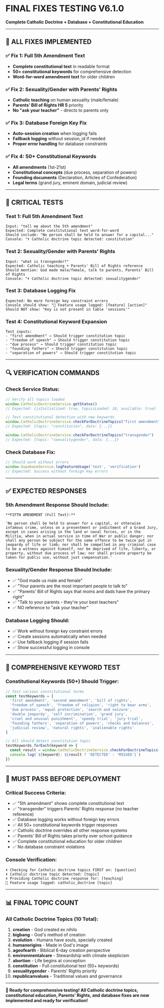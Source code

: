# FINAL FIXES TESTING V6.1.0
**Complete Catholic Doctrine + Database + Constitutional Education**

---

## 🎯 **ALL FIXES IMPLEMENTED**

### **✅ Fix 1: Full 5th Amendment Text**
- **Complete constitutional text** in readable format
- **50+ constitutional keywords** for comprehensive detection
- **Word-for-word amendment text** for older children

### **✅ Fix 2: Sexuality/Gender with Parents' Rights**
- **Catholic teaching** on human sexuality (male/female)
- **Parents' Bill of Rights HR 5** priority
- **No "ask your teacher"** - directs to parents only

### **✅ Fix 3: Database Foreign Key Fix**
- **Auto-session creation** when logging fails
- **Fallback logging** without session_id if needed
- **Proper error handling** for database constraints

### **✅ Fix 4: 50+ Constitutional Keywords**
- **All amendments** (1st-21st)
- **Constitutional concepts** (due process, separation of powers)
- **Founding documents** (Declaration, Articles of Confederation)
- **Legal terms** (grand jury, eminent domain, judicial review)

---

## 🧪 **CRITICAL TESTS**

### **Test 1: Full 5th Amendment Text**
```
Input: "tell me about the 5th amendment"
Expected: Complete constitutional text word-for-word
Should include: "No person shall be held to answer for a capital..."
Console: "✝️ Catholic doctrine topic detected: constitution"
```

### **Test 2: Sexuality/Gender with Parents' Rights**
```
Input: "what is transgender?"
Expected: Catholic teaching + Parents' Bill of Rights reference
Should mention: God made male/female, talk to parents, Parents' Bill of Rights
Console: "✝️ Catholic doctrine topic detected: sexualitygender"
```

### **Test 3: Database Logging Fix**
```
Expected: No more foreign key constraint errors
Console should show: "🎯 Feature usage logged: [feature] [action]"
Should NOT show: "Key is not present in table 'sessions'"
```

### **Test 4: Constitutional Keyword Expansion**
```
Test inputs:
- "first amendment" → Should trigger constitution topic
- "freedom of speech" → Should trigger constitution topic
- "due process" → Should trigger constitution topic
- "founding fathers" → Should trigger constitution topic
- "separation of powers" → Should trigger constitution topic
```

---

## 🔍 **VERIFICATION COMMANDS**

### **Check Service Status:**
```javascript
// Verify all topics loaded
window.CatholicDoctrineService.getStatus()
// Expected: {isInitialized: true, topicsLoaded: 10, available: true}

// Test constitutional detection with new keywords
window.CatholicDoctrineService.checkForDoctrineTopics("first amendment")
// Expected: {topic: "constitution", data: {...}}

window.CatholicDoctrineService.checkForDoctrineTopics("transgender")
// Expected: {topic: "sexualitygender", data: {...}}
```

### **Check Database Fix:**
```javascript
// Should work without errors
window.SupabaseService.logFeatureUsage('test', 'verification')
// Expected: Success without foreign key errors
```

---

## ✅ **EXPECTED RESPONSES**

### **5th Amendment Response Should Include:**
```
**FIFTH AMENDMENT (Full Text):**

'No person shall be held to answer for a capital, or otherwise infamous crime, unless on a presentment or indictment of a Grand Jury, except in cases arising in the land or naval forces, or in the Militia, when in actual service in time of War or public danger; nor shall any person be subject for the same offence to be twice put in jeopardy of life or limb; nor shall be compelled in any criminal case to be a witness against himself, nor be deprived of life, liberty, or property, without due process of law; nor shall private property be taken for public use, without just compensation.'
```

### **Sexuality/Gender Response Should Include:**
- ✅ "God made us male and female"
- ✅ "Your parents are the most important people to talk to"
- ✅ "Parents' Bill of Rights says that moms and dads have the primary right"
- ✅ "Talk to your parents - they're your best teachers"
- ✅ NO reference to "ask your teacher"

### **Database Logging Should:**
- ✅ Work without foreign key constraint errors
- ✅ Create sessions automatically when needed
- ✅ Use fallback logging if session fails
- ✅ Show successful logging in console

---

## 🎯 **COMPREHENSIVE KEYWORD TEST**

### **Constitutional Keywords (50+) Should Trigger:**
```javascript
// Test various constitutional terms
const testKeywords = [
  'first amendment', 'second amendment', 'bill of rights',
  'freedom of speech', 'freedom of religion', 'right to bear arms',
  'due process', 'equal protection', 'search and seizure',
  'double jeopardy', 'self incrimination', 'grand jury',
  'cruel and unusual punishment', 'speedy trial', 'jury trial',
  'founding fathers', 'separation of powers', 'checks and balances',
  'judicial review', 'natural rights', 'inalienable rights'
]

// All should detect constitution topic
testKeywords.forEach(keyword => {
  const result = window.CatholicDoctrineService.checkForDoctrineTopics(keyword)
  console.log(`${keyword}: ${result ? 'DETECTED' : 'MISSED'}`)
})
```

---

## 🚨 **MUST PASS BEFORE DEPLOYMENT**

### **Critical Success Criteria:**
- ✅ "5th amendment" shows complete constitutional text
- ✅ "transgender" triggers Parents' Rights response (no teacher reference)
- ✅ Database logging works without foreign key errors
- ✅ All 50+ constitutional keywords trigger responses
- ✅ Catholic doctrine overrides all other response systems
- ✅ Parents' Bill of Rights takes priority over school guidance
- ✅ Complete constitutional education for older children
- ✅ No database constraint violations

### **Console Verification:**
```
✝️ Checking for Catholic doctrine topics FIRST on: [question]
✝️ Catholic doctrine topic detected: [topic]
✝️ Providing Catholic doctrine response for: [teaching]
🎯 Feature usage logged: catholic_doctrine [topic]
```

---

## 📊 **FINAL TOPIC COUNT**

### **All Catholic Doctrine Topics (10 Total):**
1. **creation** - God created ex nihilo
2. **bigbang** - God's method of creation
3. **evolution** - Humans have souls, specially created
4. **humanorigins** - Made in God's image
5. **ageofearth** - Biblical 6-day creation perspective
6. **environmentalcare** - Stewardship with climate skepticism
7. **abortion** - Life begins at conception
8. **constitution** - Full constitutional text (50+ keywords)
9. **sexualitygender** - Parents' Rights priority
10. **republicanvalues** - Traditional values and governance

---

**🎯 Ready for comprehensive testing! All Catholic doctrine topics, constitutional education, Parents' Rights, and database fixes are now implemented and ready for verification!**
